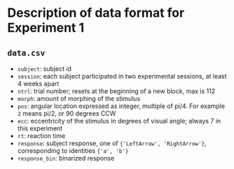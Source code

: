 # Description of data format for Experiment 1

## `data.csv`

- `subject`: subject id
- `session`: each subject participated in two experimental sessions, at
  least 4 weeks apart
- `ntrl`: trial number; resets at the beginning of a new block, max is
  112
- `morph`: amount of morphing of the stimulus
- `pos`: angular location expressed as integer, multiple of pi/4. For
  example `2` means pi/2, or 90 degrees CCW
- `ecc`: eccentricity of the stimulus in degrees of visual angle; always
  7 in this experiment
- `rt`: reaction time
- `response`: subject response, one of `{'LeftArrow', 'RightArrow'}`,
  corresponding to identities `{'a', 'b'}`
- `response_bin`: binarized response
